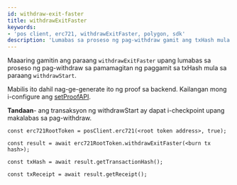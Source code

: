 ```yaml
---
id: withdraw-exit-faster
title: withdrawExitFaster
keywords:
- 'pos client, erc721, withdrawExitFaster, polygon, sdk'
description: 'Lumabas sa proseso ng pag-withdraw gamit ang txHash mula sa `withdrawStart`'
---
```


Maaaring gamitin ang paraang `withdrawExitFaster` upang lumabas sa proseso ng pag-withdraw sa pamamagitan ng paggamit sa txHash mula sa paraang `withdrawStart`.


Mabilis ito dahil nag-ge-generate ito ng proof sa backend. Kailangan mong i-configure ang [setProofAPI](/docs/develop/ethereum-polygon/matic-js/set-proof-api).

**Tandaan**- ang transaksyon ng withdrawStart ay dapat i-checkpoint upang makalabas sa pag-withdraw.

```
const erc721RootToken = posClient.erc721(<root token address>, true);

const result = await erc721RootToken.withdrawExitFaster(<burn tx hash>);

const txHash = await result.getTransactionHash();

const txReceipt = await result.getReceipt();

```
